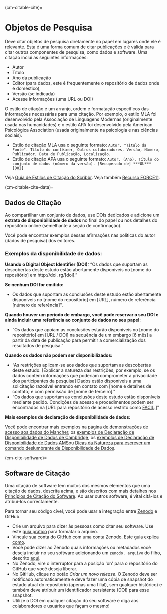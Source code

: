 (cm-citable-cite)=
# Objetos de Pesquisa

Deve citar objetos de pesquisa diretamente no papel em lugares onde ele é relevante. Esta é uma forma comum de citar publicações e é válida para citar outros componentes de pesquisa, como dados e software. Uma citação inclui as seguintes informações:
- Autor
- Título
- Ano da publicação
- Editor (para dados, este é frequentemente o repositório de dados onde é doméstico),
- Versão (se indicada)
- Acesse informações (uma URL ou DOI)

O estilo de citação é um arranjo, ordem e formatação específicos das informações necessárias para uma citação. Por exemplo, o estilo MLA foi desenvolvido pela Associação de Linguagens Modernas (originalmente usada nas humanidades) e o estilo APA foi desenvolvido pela American Psicológica Association (usada originalmente na psicologia e nas ciências sociais).
- Estilo de citação MLA usa o seguinte formato: `Autor. "Título da Fonte". Título do contêiner, Outros colaboradores, Versão, Número, Publicador, Data de Publicação, Localização.`
- Estilo de citação APA usa o seguinte formato: `Autor. (Ano). Título do conjunto de dados (número da versão). [Recuperado de] ***OU*** [DOI]`

Veja [Guia de Estilos de Citação do Scribbr](https://www.scribbr.com/citing-sources/citation-styles/). Veja também [Recurso FORCE11](https://www.force11.org/node/4771).

(cm-citable-cite-data)=
## Dados de Citação

Ao compartilhar um conjunto de dados, use DOIs dedicados e adicione um **extrato de disponibilidade de dados** no final do papel ou nos detalhes do repositório online (semelhante à seção de confirmação).

Você pode encontrar exemplos dessas afirmações nas políticas do autor (dados de pesquisa) dos editores.

### Exemplos da disponibilidade de dados:

**Usando o Digital Object Identifier (DOI):** “Os dados que suportam as descobertas deste estudo estão abertamente disponíveis no [nome do repositório] em http://doi. rg/[doi].”

**Se nenhum DOI for emitido:**
- Os dados que suportam as conclusões deste estudo estão abertamente disponíveis no [nome do repositório] em [URL], número de referência [número de referência]".

**Quando houver um período de embargo, você pode reservar o seu DOI e ainda incluir uma referência ao conjunto de dados no seu papel:**
- “Os dados que apoiam as conclusões estarão disponíveis no [nome do repositório] em [URL / DOI] na sequência de um embargo [6 mês] a partir da data de publicação para permitir a comercialização dos resultados de pesquisa.”

**Quando os dados não podem ser disponibilizados:**
- “As restrições aplicam-se aos dados que suportam as descobertas deste estudo. [Explicar a natureza das restrições, por exemplo, se os dados contém informações que poderiam comprometer a privacidade dos participantes da pesquisa] Dados estão disponíveis a uma solicitação razoável entrando em contato com [nome e detalhes de contato] e com permissão de [nome de terceiro]."
-  “Os dados que suportam as conclusões deste estudo estão disponíveis mediante pedido. Condições de acesso e procedimentos podem ser encontrados na [URL para repositório de acesso restrito como [FÁCIL](https://easy.dans.knaw.nl/ui/home).]"

**Mais exemplos de declaração de disponibilidade de dados:**

Você pode encontrar mais exemplos na [página de demonstrações de acesso aos dados do Mancher](https://www.library.manchester.ac.uk/using-the-library/staff/research/research-data-management/sharing/data-access-statements/), os [exemplos de Declaração de Disponibilidade de Dados de Cambridge](https://www.cambridge.org/core/services/authors/open-data/data-availability-statements), os [exemplos de Declaração de Disponibilidade de Dados AMS](https://www.ametsoc.org/index.cfm/ams/publications/author-information/formatting-and-manuscript-components/data-availability-statement-examples/)ou [Dicas da Natureza para escrever um comando deslumbrante de Disponibilidade de Dados](https://researchdata.springernature.com/posts/tips-for-writing-a-dazzling-das-data-availability-statement).

(cm-cite-software)=
## Software de Citação

Uma citação de software tem muitos dos mesmos elementos que uma citação de dados, descrita acima, e são descritos com mais detalhes nos [Princípios de Citação do Software](https://www.force11.org/software-citation-principles). Ao usar outros software, é vital citá-los e atribuí-los correctamente.

Para tornar seu código cível, você pode usar a integração entre [Zenodo](https://zenodo.org/) e GitHub.

- Crie um arquivo para dizer às pessoas como citar seu software. Use este [guia prático](https://citation-file-format.github.io/cff-initializer-javascript/) para formatar o arquivo.
- Vincule sua conta do GitHub com uma conta Zenodo. Este guia explica [como](https://guides.github.com/activities/citable-code/).
- Você pode dizer ao Zenodo quais informações ou metadados você deseja incluir no seu software adicionando um `zenodo. arquivo` do filho, descrito [aqui](https://guide.esciencecenter.nl/citable_software/making_software_citable.html).
- No Zenodo, vire o interruptor para a posição 'on' para o repositório do GitHub que você deseja liberar.
- No GitHub, clique no botão *Criar um novo release*. O Zenodo deve ser notificado automaticamente e deve fazer uma cópia de snapshot do estado atual do repositório (apenas uma filial), sem qualquer histórico) e também deve atribuir um identificador persistente (DOI) para esse snapshot.
- Utilize o DOI em qualquer citação do seu software e diga aos colaboradores e usuários que façam o mesmo!
